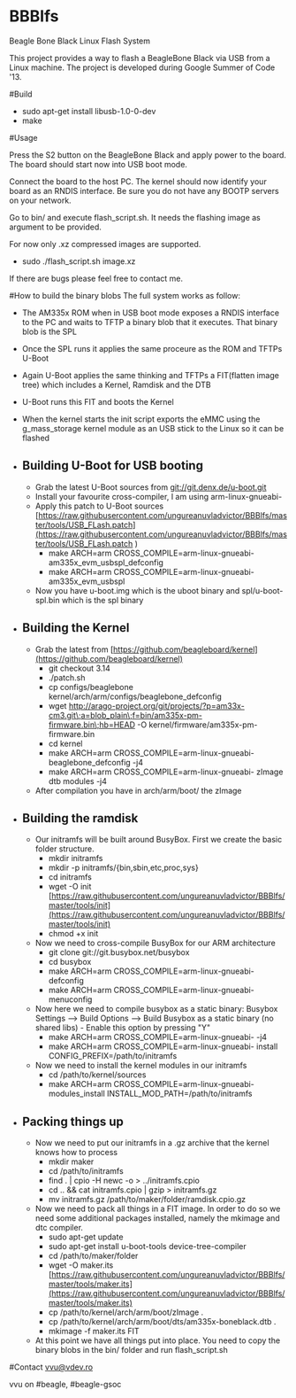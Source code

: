 BBBlfs
======

Beagle Bone Black Linux Flash System

This project provides a way to flash a BeagleBone Black via USB from a Linux machine. The project is developed during Google Summer of Code '13. 

#Build
- sudo apt-get install libusb-1.0-0-dev
- make


#Usage

Press the S2 button on the BeagleBone Black and apply power to the board. The board should start now into USB boot mode. 

Connect the board to the host PC. The kernel should now identify your board as an RNDIS interface. Be sure you do not have any BOOTP servers on your network.

Go to bin/ and execute flash_script.sh. It needs the flashing image as argument to be provided.

For now only .xz compressed images are supported.

- sudo ./flash_script.sh image.xz

If there are bugs please feel free to contact me.

#How to build the binary blobs
The full system works as follow:

* The AM335x ROM when in USB boot mode exposes a RNDIS interface to the PC and waits to TFTP a binary blob that it executes. That binary blob is the SPL
* Once the SPL runs it applies the same proceure as the ROM and TFTPs U-Boot
* Again U-Boot applies the same thinking and TFTPs a FIT(flatten image tree) which includes a Kernel, Ramdisk and the DTB
* U-Boot runs this FIT and boots the Kernel
* When the kernel starts the init script exports the eMMC using the g_mass_storage kernel module as an USB stick to the Linux so it can be flashed


* ## Building U-Boot for USB booting
    * Grab the latest U-Boot sources from [git://git.denx.de/u-boot.git](git://git.denx.de/u-boot.git)
    * Install your favourite cross-compiler, I am using arm-linux-gnueabi-
    * Apply this patch to U-Boot sources [https://raw.githubusercontent.com/ungureanuvladvictor/BBBlfs/master/tools/USB_FLash.patch](https://raw.githubusercontent.com/ungureanuvladvictor/BBBlfs/master/tools/USB_FLash.patch )
    	* make ARCH=arm CROSS_COMPILE=arm-linux-gnueabi- am335x_evm_usbspl_defconfig
    	* make ARCH=arm CROSS_COMPILE=arm-linux-gnueabi- am335x_evm_usbspl
    * Now you have u-boot.img which is the uboot binary and spl/u-boot-spl.bin which is the spl binary

* ## Building the Kernel
    * Grab the latest from [https://github.com/beagleboard/kernel](https://github.com/beagleboard/kernel)
    	* git checkout 3.14
    	* ./patch.sh
    	* cp configs/beaglebone kernel/arch/arm/configs/beaglebone_defconfig
    	* wget http://arago-project.org/git/projects/?p=am33x-cm3.git\;a=blob_plain\;f=bin/am335x-pm-firmware.bin\;hb=HEAD -O kernel/firmware/am335x-pm-firmware.bin
    	* cd kernel
    	* make ARCH=arm CROSS_COMPILE=arm-linux-gnueabi- beaglebone_defconfig -j4
    	* make ARCH=arm CROSS_COMPILE=arm-linux-gnueabi- zImage dtb modules -j4
    * After compilation you have in arch/arm/boot/ the zImage

* ## Building the ramdisk
    * Our initramfs will be built around BusyBox. First we create the basic folder structure.
    	* mkdir initramfs
    	* mkdir -p initramfs/{bin,sbin,etc,proc,sys}
    	* cd initramfs
    	* wget -O init [https://raw.githubusercontent.com/ungureanuvladvictor/BBBlfs/master/tools/init](https://raw.githubusercontent.com/ungureanuvladvictor/BBBlfs/master/tools/init)
    	* chmod +x init
    * Now we need to cross-compile BusyBox for our ARM architecture
    	* git clone git://git.busybox.net/busybox
    	* cd busybox
    	* make ARCH=arm CROSS_COMPILE=arm-linux-gnueabi- defconfig
    	* make ARCH=arm CROSS_COMPILE=arm-linux-gnueabi- menuconfig
    * Now here we need to compile busybox as a static binary: Busybox Settings --> Build Options --> Build Busybox as a static binary (no shared libs)  -  Enable this option by pressing "Y"
    	* make ARCH=arm CROSS_COMPILE=arm-linux-gnueabi- -j4
    	* make ARCH=arm CROSS_COMPILE=arm-linux-gnueabi- install CONFIG_PREFIX=/path/to/initramfs
    * Now we need to install the kernel modules in our initramfs
    	* cd /path/to/kernel/sources
    	* make ARCH=arm CROSS_COMPILE=arm-linux-gnueabi- modules_install INSTALL_MOD_PATH=/path/to/initramfs

* ## Packing things up
    * Now we need to put our initramfs in a .gz archive that the kernel knows how to process
    	* mkdir maker
    	* cd /path/to/initramfs
    	* find . | cpio -H newc -o > ../initramfs.cpio
    	* cd .. && cat initramfs.cpio | gzip > initramfs.gz
    	* mv initramfs.gz /path/to/maker/folder/ramdisk.cpio.gz
    * Now we need to pack all things in a FIT image. In order to do so we need some additional packages installed, namely the mkimage and dtc compiler.
    	* sudo apt-get update
    	* sudo apt-get install u-boot-tools device-tree-compiler
    	* cd /path/to/maker/folder
    	* wget -O maker.its [https://raw.githubusercontent.com/ungureanuvladvictor/BBBlfs/master/tools/maker.its](https://raw.githubusercontent.com/ungureanuvladvictor/BBBlfs/master/tools/maker.its)
    	* cp /path/to/kernel/arch/arm/boot/zImage .
    	* cp /path/to/kernel/arch/arm/boot/dts/am335x-boneblack.dtb .
    	* mkimage -f maker.its FIT
    * At this point we have all things put into place. You need to copy the binary blobs in the bin/ folder and run flash_script.sh

#Contact
vvu@vdev.ro

vvu on #beagle, #beagle-gsoc
